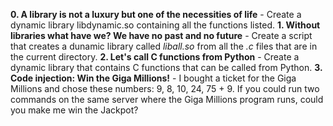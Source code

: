 **0. A library is not a luxury but one of the necessities of life** - Create a dynamic library libdynamic.so containing all the functions listed.
**1. Without libraries what have we? We have no past and no future** - Create a script that creates a dunamic library called *liball.so* from all the *.c* files that are in the current directory.
**2. Let's call C functions from Python** - Create a dynamic library that contains C functions that can be called from Python.
**3. Code injection: Win the Giga Millions!** - I bought a ticket for the Giga Millions and chose these numbers: 9, 8, 10, 24, 75 + 9. If you could run two commands on the same server where the Giga Millions program runs, could you make me win the Jackpot?
